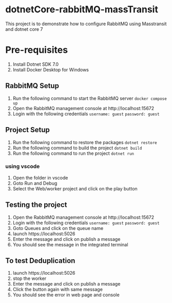 # dotnetCore-rabbitMQ-massTransit
This project is to demonstrate how to configure RabbitMQ using Masstransit and dotnet core 7

# Pre-requisites
1. Install Dotnet SDK 7.0
2. Install Docker Desktop for Windows

## RabbitMQ Setup
1. Run the following command to start the RabbitMQ server
```docker compose up```
2. Open the RabbitMQ management console at http://localhost:15672
3. Login with the following credentials
```username: guest```
```password: guest```

## Project Setup
1. Run the following command to restore the packages
```dotnet restore```
2. Run the following command to build the project
```dotnet build```
3. Run the following command to run the project
```dotnet run```

### using vscode
1. Open the folder in vscode
2. Goto Run and Debug
3. Select the Web/worker project and click on the play button

## Testing the project
1. Open the RabbitMQ management console at http://localhost:15672
2. Login with the following credentials
```username: guest```
```password: guest```
3. Goto Queues and click on the queue name
4. launch https://localhost:5026
5. Enter the message and click on publish a message
6. You should see the message in the integrated terminal

## To test Deduplication
1. launch https://localhost:5026
2. stop the worker
3. Enter the message and click on publish a message
4. Click the button again with same message
5. You should see the error in web page and console
